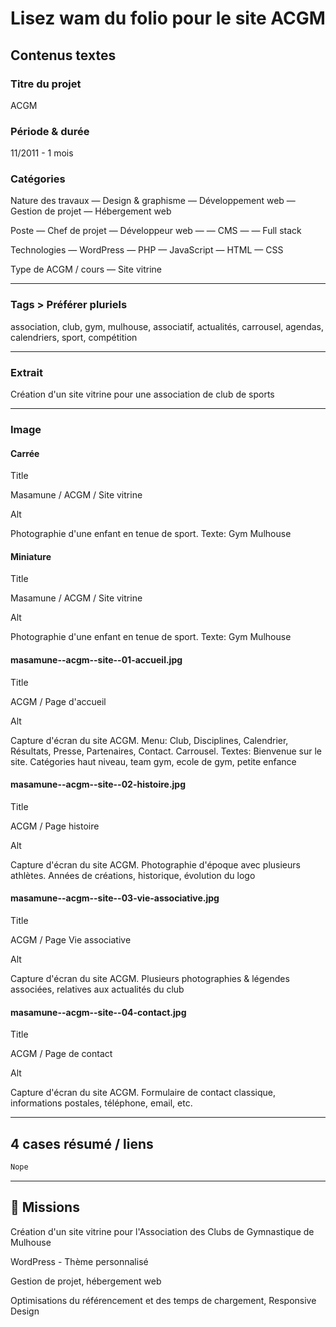 # Lisez wam du folio pour le site ACGM

## Contenus textes

### Titre du projet

ACGM

### Période & durée

11/2011 - 1 mois

### Catégories

Nature des travaux
— Design & graphisme
— Développement web
— Gestion de projet
— Hébergement web

Poste
— Chef de projet
— Développeur web
— — CMS
— — Full stack

Technologies
— WordPress
— PHP
— JavaScript
— HTML
— CSS

Type de ACGM / cours
— Site vitrine

---

### Tags > Préférer pluriels

association, club, gym, mulhouse, associatif, actualités, carrousel, agendas, calendriers, sport, compétition

---

### Extrait

Création d'un site vitrine pour une association de club de sports

---

### Image

#### Carrée

Title

Masamune / ACGM / Site vitrine

Alt

Photographie d'une enfant en tenue de sport. Texte: Gym Mulhouse

#### Miniature

Title

Masamune / ACGM / Site vitrine

Alt

Photographie d'une enfant en tenue de sport. Texte: Gym Mulhouse

#### masamune--acgm--site--01-accueil.jpg

Title

ACGM / Page d'accueil

Alt

Capture d'écran du site ACGM. Menu: Club, Disciplines, Calendrier, Résultats, Presse, Partenaires, Contact. Carrousel. Textes: Bienvenue sur le site. Catégories haut niveau, team gym, ecole de gym, petite enfance

#### masamune--acgm--site--02-histoire.jpg

Title

ACGM / Page histoire

Alt

Capture d'écran du site ACGM. Photographie d'époque avec plusieurs athlètes. Années de créations, historique, évolution du logo

#### masamune--acgm--site--03-vie-associative.jpg

Title

ACGM / Page Vie associative

Alt

Capture d'écran du site ACGM. Plusieurs photographies & légendes associées, relatives aux actualités du club

#### masamune--acgm--site--04-contact.jpg

Title

ACGM / Page de contact

Alt

Capture d'écran du site ACGM. Formulaire de contact classique, informations postales, téléphone, email, etc.

---

## 4 cases résumé / liens

```html
Nope
```

---

## 🎯 Missions

Création d'un site vitrine pour l'Association des Clubs de Gymnastique de Mulhouse

WordPress - Thème personnalisé

Gestion de projet, hébergement web

Optimisations du référencement et des temps de chargement, Responsive Design
